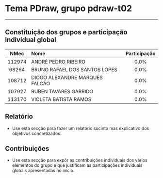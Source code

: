 # Tema **PDraw**, grupo **pdraw-t02**
-----

## Constituição dos grupos e participação individual global

| NMec | Nome | Participação |
|:---:|:---|:---:|
| 112974 | ANDRÉ PEDRO RIBEIRO | 0.0% |
|  68264 | BRUNO RAFAEL DOS SANTOS LOPES | 0.0% |
| 108712 | DIOGO ALEXANDRE MARQUES FALCÃO | 0.0% |
| 107927 | RUBEN TAVARES GARRIDO | 0.0% |
| 113170 | VIOLETA BATISTA RAMOS | 0.0% |

## Relatório

- Use esta secção para fazer um relatório sucinto mas explicativo dos objetivos concretizados.

## Contribuições

- Use esta secção para expôr as contribuições individuais dos vários elementos do grupo e que
  justificam as participações individuais globais apresentadas no início.

